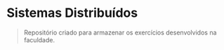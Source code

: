 # Sistemas Distribuídos

> Repositório criado para armazenar os exercícios desenvolvidos na faculdade.
